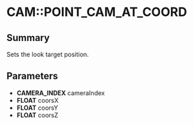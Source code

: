 # CAM::POINT_CAM_AT_COORD

## Summary
Sets the look target position.

## Parameters
* **CAMERA_INDEX** cameraIndex
* **FLOAT** coorsX
* **FLOAT** coorsY
* **FLOAT** coorsZ